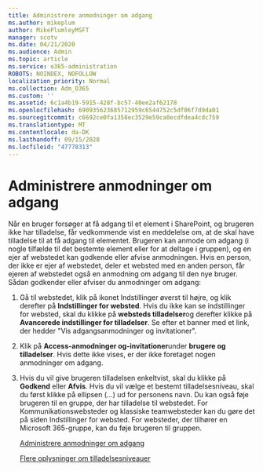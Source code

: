 ```yaml
---
title: Administrere anmodninger om adgang
ms.author: mikeplum
author: MikePlumleyMSFT
manager: scotv
ms.date: 04/21/2020
ms.audience: Admin
ms.topic: article
ms.service: o365-administration
ROBOTS: NOINDEX, NOFOLLOW
localization_priority: Normal
ms.collection: Adm_O365
ms.custom: ''
ms.assetid: 6c1a4b19-5915-428f-bc57-40ee2af62178
ms.openlocfilehash: 690935623685712959c6544752c5df06f7d9da01
ms.sourcegitcommit: c6692ce0fa1358ec3529e59ca0ecdfdea4cdc759
ms.translationtype: MT
ms.contentlocale: da-DK
ms.lasthandoff: 09/15/2020
ms.locfileid: "47778313"
---
```

# <a name="manage-access-requests"></a>Administrere anmodninger om adgang

Når en bruger forsøger at få adgang til et element i SharePoint, og brugeren ikke har tilladelse, får vedkommende vist en meddelelse om, at de skal have tilladelse til at få adgang til elementet. Brugeren kan anmode om adgang (i nogle tilfælde til det bestemte element eller for at deltage i gruppen), og en ejer af webstedet kan godkende eller afvise anmodningen. Hvis en person, der ikke er ejer af webstedet, deler et websted med en anden person, får ejeren af webstedet også en anmodning om adgang til den nye bruger. Sådan godkender eller afviser du anmodninger om adgang:
  
1. Gå til webstedet, klik på ikonet Indstillinger øverst til højre, og klik derefter på **Indstillinger for websted**. Hvis du ikke kan se indstillinger for websted, skal du klikke på **websteds tilladelser**og derefter klikke på **Avancerede indstillinger for tilladelser**. Se efter et banner med et link, der hedder "Vis adgangsanmodninger og invitationer".
    
2. Klik på **Access-anmodninger og-invitationer**under **brugere og tilladelser**. Hvis dette ikke vises, er der ikke foretaget nogen anmodninger om adgang.
    
3. Hvis du vil give brugeren tilladelsen enkeltvist, skal du klikke på **Godkend** eller **Afvis**. Hvis du vil vælge et bestemt tilladelsesniveau, skal du først klikke på ellipsen (...) ud for personens navn. Du kan også føje brugeren til en gruppe, der har tilladelse til webstedet. For Kommunikationswebsteder og klassiske teamwebsteder kan du gøre det på siden Indstillinger for websted. For websteder, der tilhører en Microsoft 365-gruppe, kan du føje brugeren til gruppen.
    
    [Administrere anmodninger om adgang ](https://go.microsoft.com/fwlink/?linkid=2008747)
    
    [Flere oplysninger om tilladelsesniveauer](https://go.microsoft.com/fwlink/?linkid=867071)
    

